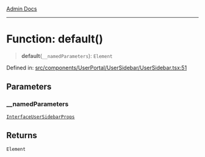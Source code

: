 [Admin Docs](/)

***

# Function: default()

> **default**(`__namedParameters`): `Element`

Defined in: [src/components/UserPortal/UserSidebar/UserSidebar.tsx:51](https://github.com/PalisadoesFoundation/talawa-admin/blob/main/src/components/UserPortal/UserSidebar/UserSidebar.tsx#L51)

## Parameters

### \_\_namedParameters

[`InterfaceUserSidebarProps`](components\UserPortal\UserSidebar\UserSidebar\README\interfaces\InterfaceUserSidebarProps.md)

## Returns

`Element`
